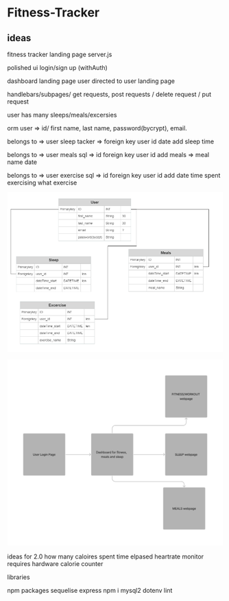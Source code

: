 ﻿# Fitness-Tracker


## ideas 
fitness tracker landing page server.js

polished ui 
login/sign up (withAuth) 

dashboard landing page
user directed to user landing page

handlebars/subpages/ get requests, post requests / delete request / put request 

user has many sleeps/meals/excersies

orm 
user => id/ first name, last name, password(bycrypt), email. 

belongs to => user
sleep tacker => foreign key user id
date
add sleep time 

belongs to => user
meals sql => id foreign key user id
add meals => meal name
date 

belongs to => user
exercise sql => id foreign key user id
add date 
time spent exercising
what exercise

![Basic ERD.](/Screenshot.png)

<img width="1080" src="/basic flowchart for fitness app.jpg">

ideas for 2.0
how many caloires spent
time elpased
heartrate monitor requires hardware
calorie counter

libraries


npm packages
sequelise
express
npm i 
mysql2
dotenv
lint

